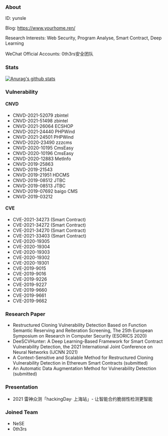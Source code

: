### About
ID: yunsle

Blog: https://www.yourhome.ren/

Research Interests: Web Security, Program Analyse, Smart Contract, Deep Learning

WeChat Official Accounts: 0th3rs安全团队

### Stats
[![Anurag's github stats](https://github-readme-stats.vercel.app/api?username=MRdoulestar&theme=gruvbox&show_icons=true)](https://github.com/anuraghazra/github-readme-stats)

### Vulnerability
#### CNVD
+ CNVD-2021-52079 zbintel
+ CNVD-2021-51498 zbintel
+ CNVD-2021-26064 ECSHOP
+ CNVD-2021-24440 PHPWind
+ CNVD-2021-24501 PHPWind
+ CNVD-2020-23490 zzzcms
+ CNVD-2020-10195 CmsEasy
+ CNVD-2020-10196 CmsEasy
+ CNVD-2020-12883 MetInfo
+ CNVD-2019-25863 
+ CNVD-2019-21543
+ CNVD-2019-21951 HDCMS
+ CNVD-2019-08512 JTBC
+ CNVD-2019-08513 JTBC
+ CNVD-2019-07692 baigo CMS
+ CNVD-2019-03212
#### CVE
+ CVE-2021-34273 (Smart Contract)
+ CVE-2021-34272 (Smart Contract)
+ CVE-2021-34270 (Smart Contract)
+ CVE-2021-33403 (Smart Contract)
+ CVE-2020-19305
+ CVE-2020-19304
+ CVE-2020-19303
+ CVE-2020-19302
+ CVE-2020-19301
+ CVE-2019-9015
+ CVE-2019-9016
+ CVE-2019-9226
+ CVE-2019-9227
+ CVE-2019-9660
+ CVE-2019-9661
+ CVE-2019-9662

### Research Paper
+ Restructured Cloning Vulnerability Detection Based on Function Semantic Reserving and Reiteration Screening, The 25th European Symposium on Research in Computer Security (ESORICS 2020)
+ DeeSCVHunter: A Deep Learning-Based Framework for Smart Contract Vulnerability Detection, the 2021 International Joint Conference on Neural Networks (IJCNN 2021)
+ A Context-Sensitive and Scalable Method for Restructured Cloning Vulnerability Detection in Ethereum Smart Contracts (submitted)
+ An Automatic Data Augmentation Method for Vulnerability Detection (submitted)

### Presentation
+ 2021 雷神众测「hackingDay· 上海站」- 让智能合约脆弱性检测更智能

### Joined Team
+ NeSE
+ 0th3rs

<!--
**MRdoulestar/MRdoulestar** is a ✨ _special_ ✨ repository because its `README.md` (this file) appears on your GitHub profile.

Here are some ideas to get you started:

- 🔭 I’m currently working on ...
- 🌱 I’m currently learning ...
- 👯 I’m looking to collaborate on ...
- 🤔 I’m looking for help with ...
- 💬 Ask me about ...
- 📫 How to reach me: ...
- 😄 Pronouns: ...
- ⚡ Fun fact: ...
-->
